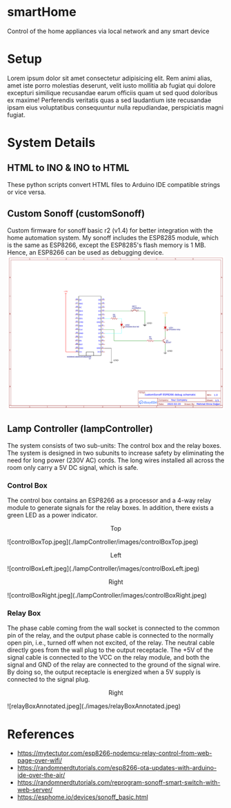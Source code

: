 # smartHome
Control of the home appliances via local network and any smart device

# Setup
Lorem ipsum dolor sit amet consectetur adipisicing elit. Rem animi alias, amet iste porro molestias deserunt, velit iusto mollitia ab fugiat qui dolore excepturi similique recusandae earum officiis quam ut sed quod doloribus ex maxime! Perferendis veritatis quas a sed laudantium iste recusandae ipsam eius voluptatibus consequuntur nulla repudiandae, perspiciatis magni fugiat.  

# System Details
## HTML to INO & INO to HTML
These python scripts convert HTML files to Arduino IDE compatible strings or vice versa.
## Custom Sonoff (customSonoff)
Custom firmware for sonoff basic r2 (v1.4) for better integration with the home automation system. My sonoff includes the ESP8285 module, which is the same as ESP8266, except the ESP8285's flash memory is 1 MB. Hence, an ESP8266 can be used as debugging device.
![debugSchematic.png](./customSonoff/debugSchematic.png)

## Lamp Controller (lampController)
The system consists of two sub-units: The control box and the relay boxes. The system is designed in two subunits to increase safety by eliminating the need for long power (230V AC) cords. The long wires installed all across the room only carry a 5V DC signal, which is safe.

### Control Box
The control box contains an ESP8266 as a processor and a 4-way relay module to generate signals for the relay boxes. In addition, there exists a green LED as a power indicator.

<p align="center">Top</p>
![controlBoxTop.jpeg](./lampController/images/controlBoxTop.jpeg)

<p align="center">Left</p>
![controlBoxLeft.jpeg](./lampController/images/controlBoxLeft.jpeg)

<p align="center">Right</p>
![controlBoxRight.jpeg](./lampController/images/controlBoxRight.jpeg)


### Relay Box
The phase cable coming from the wall socket is connected to the common pin of the relay, and the output phase cable is connected to the normally open pin, i.e., turned off when not excited, of the relay. The neutral cable directly goes from the wall plug to the output receptacle.
The +5V of the signal cable is connected to the VCC on the relay module, and both the signal and GND of the relay are connected to the ground of the signal wire. 
By doing so, the output receptacle is energized when a 5V supply is connected to the signal plug.
 
<p align="center">Right</p>
![relayBoxAnnotated.jpeg](./images/relayBoxAnnotated.jpeg)

# References
 - https://mytectutor.com/esp8266-nodemcu-relay-control-from-web-page-over-wifi/
 - https://randomnerdtutorials.com/esp8266-ota-updates-with-arduino-ide-over-the-air/
 - https://randomnerdtutorials.com/reprogram-sonoff-smart-switch-with-web-server/
 - https://esphome.io/devices/sonoff_basic.html
